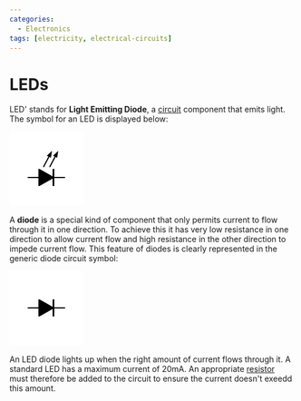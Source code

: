 ```yaml
---
categories:
  - Electronics
tags: [electricity, electrical-circuits]
---
```


# LEDs

LED' stands for **Light Emitting Diode**, a [circuit]() component that emits light. The symbol for an LED is displayed below:

![](/img/diode-led.png)

A **diode** is a special kind of component that only permits current to flow through it in one direction. To achieve this it has very low resistance in one direction to allow current flow and high resistance in the other direction to impede current flow. This feature of diodes is clearly represented in the generic diode circuit symbol:

![](/img/diode.png)

An LED diode lights up when the right amount of current flows through it. A standard LED has a maximum current of 20mA. An appropriate [resistor](/Electronics_and_Hardware/Analogue_circuits/Resistance.md#resistors) must therefore be added to the circuit to ensure the current doesn't exeedd this amount.
